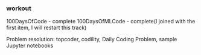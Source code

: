 ### workout

100DaysOfCode - complete
100DaysOfMLCode - complete(I joined with the first item, I will restart this track)

Problem resolution: topcoder, codility, Daily Coding Problem, sample Jupyter notebooks








